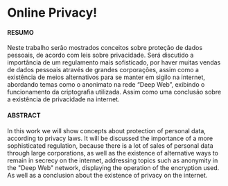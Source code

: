 # Online Privacy!

#### RESUMO

Neste trabalho serão mostrados conceitos sobre proteção de dados pessoais, de
acordo com leis sobre privacidade. Será discutido a importância de um regulamento
mais sofisticado, por haver muitas vendas de dados pessoais através de grandes
corporações, assim como a existência de meios alternativos para se manter em
sigilo na internet, abordando temas como o anonimato na rede “Deep Web”, exibindo
o funcionamento da criptografia utilizada. Assim como uma conclusão sobre a
existência de privacidade na internet.

#### ABSTRACT

In this work we will show concepts about protection of personal data, according to
privacy laws. It will be discussed the importance of a more sophisticated regulation,
because there is a lot of sales of personal data through large corporations, as well as
the existence of alternative ways to remain in secrecy on the internet, addressing
topics such as anonymity in the "Deep Web" network, displaying the operation of the
encryption used. As well as a conclusion about the existence of privacy on the
internet.
